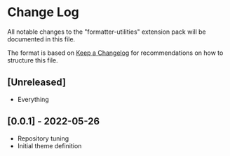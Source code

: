 # Change Log

All notable changes to the "formatter-utilities" extension pack will be documented in this file.

The format is based on [Keep a Changelog](http://keepachangelog.com/) for recommendations on how to structure this file.

## [Unreleased]

- Everything

## [0.0.1] - 2022-05-26

- Repository tuning
- Initial theme definition
